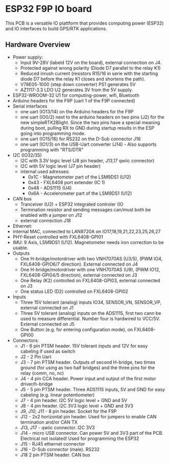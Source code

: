 # ESP32 F9P IO board

This PCB is a versatile IO plattform that provides computing power (ESP32) and IO interfaces to build GPS/RTK applications.

## Hardware Overview

- Power supply: 
    - Input 9V-28V (labeld 12V on the board), external connection on J4. 
    - Protected against wrong polarity (Diode D7 parallel to the relay K1)
    - Reduced inrush current (resistors R15/16 in serie with the starting diode D7 before the relay K1 closes and shortens the path).
    - V78E05-1000 (step down converter) PS1 generates 5V
    - AZ1117-3.3 LDO U2 generates 3V from the 5V supply.
- ESP32-WROOM-32 U1 for computing-power, wifi, Bluetooth
- Arduino headers for the F9P (uart 1 of the F9P connected)
- Serial interfaces
    - one uart (IO13/14) on the Arduino headers for the F9P
    - one uart (IO0/2) next to the arduino headers on two pins (J2) for the new simpleRTK2Blight. Since the two pins have a special meaning during boot, pulling RX to GND during startup results in the ESP going into programming mode.
    - one uart (IO15/16) for RS232 on the D-Sub connector J16
    - one uart (IO1/3) on the USB-Uart converter (J14) - Also supports programming with "RTS/DTR"
- I2C (IO32/35)
    - I2C with 3.3V logic level (J8 pin header, J13,17 qwiic connector)
    - I2C with 5V logic level (J7 pin header)
    - internal used adresses:
        - 0x1C - Magnetometer part of the LSM9DS1 (U12)
        - 0x43 - FXL6408 port extender (IC 1)
        - 0x48 - ADS1115 (U4)
        - 0x6A - Accelerometer part of the LSM9DS1 (U12)
- CAN bus
    - Tranceiver (U2) + ESP32 integrated controler (IO
    - Termination resistor and sending messages can/must both be enabled with a jumper on J12
    - external connection J18
- Ethernet:
 - internal MAC, connected to LAN8720A on IO17,18,19,21,22,23,25,26,27
 - PHY-Reset controlled with FXL6408-GPI01
- IMU: 9 Axis, LSM9DS1 (U12). Magnetometer needs iron correction to be usable.
- Outputs
    - One H-bridge/motordriver with two VNH7070AS (U3/5), (PWM IO4, FXL6408-GPIO6/7 direction). External connected on J4
    - One H-bridge/motordriver with one VNH7070AS (U9), (PWM IO12, FXL6408-GPI04/5 direction), external connected on J3
    - One Relay (K2) controlled on FXL6408-GPI03, external connected on J3
    - One status LED (D2) controlled on FXL6408-GPI02
- Inputs
    - Three 15V tolerant (analog) inputs IO34, SENSOR_VN, SENSOR_VP, external connected on J1
    - Three 5V tolerant (analog) inputs on the ADS1115, first two cann be used to measure differential. Number four is hardwired to VCC/5V. External connected on J5
    - One Button (e.g. for entering configuration mode), on FXL6408-GPI00
- Connectors:
    - J1 - 6 pin PTSM header. 15V tolerant inputs and 12V for easy cabeling if used as switch
    - J2 - 2 Pin Uart
    - J3 - 7 pin PTSM header. Outputs of second H-bridge, two times ground (for using as two half bridges) and the three pins for the relay (comm, no, nc)
    - J4 - 4 pin CCA header. Power input and output of the first motor driver/h-bridge
    - J5 - 5 pin PTSM header. Three ADS1115 inputs, 5V and GND for easy cabeling (e.g. linear potentiometer)
    - J7 - 4 pin header. I2C 5V logic level + GND and 5V
    - J8 - 4 pin header. I2C 3V3 logic level + GND and 3V3
    - J9, J10, J11 - 8 pin header. Socket for the F9P
    - J12 - 2x2 horizontal pin header. Used for jumpers to enable CAN termination and/or CAN TX
    - J13, J17 - qwiic connector. I2C 3V3
    - J14 - micro USB connector. Can power 5V and 3V3 part of the PCB. Electrical not isolated! Used for programming the ESP32
    - J15 - RJ45 ethernet connector
    - J16 - D-Sub connector (male). RS232
    - J18 2 pin PTSM header. CAN bus
